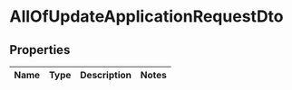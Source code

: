 # AllOfUpdateApplicationRequestDto

## Properties
Name | Type | Description | Notes
------------ | ------------- | ------------- | -------------
